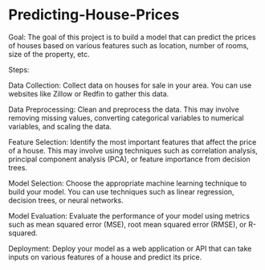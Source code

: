 # Predicting-House-Prices

Goal: The goal of this project is to build a model that can predict the prices of houses based on various features such as location, number of rooms, size of the property, etc.

Steps:

Data Collection: Collect data on houses for sale in your area. You can use websites like Zillow or Redfin to gather this data.

Data Preprocessing: Clean and preprocess the data. This may involve removing missing values, converting categorical variables to numerical variables, and scaling the data.

Feature Selection: Identify the most important features that affect the price of a house. This may involve using techniques such as correlation analysis, principal component analysis (PCA), or feature importance from decision trees.

Model Selection: Choose the appropriate machine learning technique to build your model. You can use techniques such as linear regression, decision trees, or neural networks.

Model Evaluation: Evaluate the performance of your model using metrics such as mean squared error (MSE), root mean squared error (RMSE), or R-squared.

Deployment: Deploy your model as a web application or API that can take inputs on various features of a house and predict its price.

